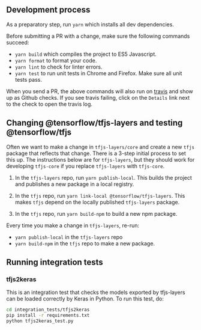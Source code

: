 ## Development process

As a preparatory step, run `yarn` which installs all dev dependencies.

Before submitting a PR with a change, make sure the following
commands succeed:
* `yarn build` which compiles the project to ES5 Javascript.
* `yarn format` to format your code.
* `yarn lint` to check for linter errors.
* `yarn test` to run unit tests in Chrome and Firefox. Make sure all unit tests pass.

When you send a PR, the above commands will also run on [travis](https://travis-ci.org/tensorflow/tfjs-layers)
and show up as Github checks. If you see travis failing, click on the `Details`
link next to the check to open the travis log.

## Changing @tensorflow/tfjs-layers and testing @tensorflow/tfjs

Often we want to make a change in `tfjs-layers/core` and create a new
`tfjs` package that reflects that change. There is a 3-step initial process to
set this up. The instructions below are for `tfjs-layers`, but they should work
for developing `tfjs-core` if you replace `tfjs-layers` with `tfjs-core`.

1. In the `tfjs-layers` repo, run `yarn publish-local`. This builds the
project and publishes a new package in a local registry.

2. In the `tfjs` repo, run `yarn link-local @tensorflow/tfjs-layers`. This makes
`tfjs` depend on the locally published `tfjs-layers` package.

3. In the `tfjs` repo, run `yarn build-npm` to build a new npm package.

Every time you make a change in `tfjs-layers`, re-run:
- `yarn publish-local` in the `tfjs-layers` repo
- `yarn build-npm` in the `tfjs` repo to make a new package.

## Running integration tests

### tfjs2keras

This is an integration test that checks the models exported by tfjs-layers
can be loaded correctly by Keras in Python. To run this test, do:

```sh
cd integration_tests/tfjs2keras
pip install -r requirements.txt
python tfjs2keras_test.py
```
